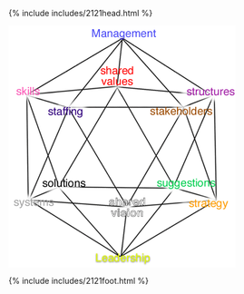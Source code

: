 {% include includes/2121head.html %}
<!--  Add content here   Add content here   Add content here -->
<!--  Add content here   Add content here   Add content here -->

<!--
[[img src="10sIcosa.gif" width="400" height="430" border="0" align="middle" usemap="#Map" /]]
-->
<img src="icosa2.gif" width="400" height="427" border="0" align="middle" usemap="#Map" />

<map name="Map"> 
        <area shape="rect" coords="143,2,267,26" href="management.html"> <area shape="rect" coords="160,71,224,108" href="values.html"> 
        <area shape="rect" coords="10,105,58,126" href="skills.html"> <area shape="rect" coords="313,106,399,126" href="structures.html"> 
        <area shape="rect" coords="66,137,137,163" href="staffing.html"> <area shape="rect" coords="246,140,362,160" href="stakeholders.html"> 
        <area shape="rect" coords="56,264,139,290" href="solutions.html"> <area shape="rect" coords="100,295,243,344" href="vision.html"> 
        <area shape="rect" coords="259,269,371,290" href="suggestions.html"> <area shape="rect" coords="316,303,390,324" href="strategies.html"> 
        <area shape="rect" coords="149,396,257,423" href="leadership.html"> <area shape="rect" coords="7,302,88,323" href="systems.html"> 
      </map>

<!-- end add content here  end add content here  end add content here -->
<!-- end add content here  end add content here  end add content here -->
{% include includes/2121foot.html %}